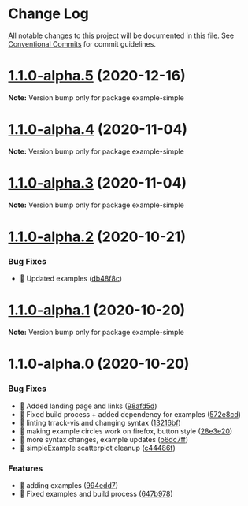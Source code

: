 # Change Log

All notable changes to this project will be documented in this file.
See [Conventional Commits](https://conventionalcommits.org) for commit guidelines.

# [1.1.0-alpha.5](https://github.com/visdesignlab/trrack/compare/example-simple@1.1.0-alpha.4...example-simple@1.1.0-alpha.5) (2020-12-16)

**Note:** Version bump only for package example-simple





# [1.1.0-alpha.4](https://github.com/visdesignlab/trrack/compare/example-simple@1.1.0-alpha.3...example-simple@1.1.0-alpha.4) (2020-11-04)

**Note:** Version bump only for package example-simple





# [1.1.0-alpha.3](https://github.com/visdesignlab/trrack/compare/example-simple@1.1.0-alpha.2...example-simple@1.1.0-alpha.3) (2020-11-04)

**Note:** Version bump only for package example-simple





# [1.1.0-alpha.2](https://github.com/visdesignlab/trrack/compare/example-simple@1.1.0-alpha.1...example-simple@1.1.0-alpha.2) (2020-10-21)


### Bug Fixes

* 🐛 Updated examples ([db48f8c](https://github.com/visdesignlab/trrack/commit/db48f8c17b9a76ff03d8e6b4c07ba22a3d8da322))





# [1.1.0-alpha.1](https://github.com/visdesignlab/trrack/compare/example-simple@1.1.0-alpha.0...example-simple@1.1.0-alpha.1) (2020-10-20)

**Note:** Version bump only for package example-simple





# 1.1.0-alpha.0 (2020-10-20)


### Bug Fixes

* 🐛 Added landing page and links ([98afd5d](https://github.com/visdesignlab/trrack/commit/98afd5d0537e49dce82b3cddb3e7547c2d3ffa84))
* 🐛 Fixed build process + added dependency for examples ([572e8cd](https://github.com/visdesignlab/trrack/commit/572e8cd8675003030ac942036201868383569835))
* 🐛 linting trrack-vis and changing syntax ([13216bf](https://github.com/visdesignlab/trrack/commit/13216bf8e707ecb74431510efa940d895f292f66))
* 🐛 making example circles work on firefox, button style ([28e3e20](https://github.com/visdesignlab/trrack/commit/28e3e20063e40a3fc45ea1bbbeffab41f72ea4e3))
* 🐛 more syntax changes, example updates ([b6dc7ff](https://github.com/visdesignlab/trrack/commit/b6dc7ff5d7d7f8fcc669d46837e4c37210d7e32a))
* 🐛 simpleExample scatterplot cleanup ([c44486f](https://github.com/visdesignlab/trrack/commit/c44486f6ce92ca45bd2f30fd232daf74fad5458b))


### Features

* 🎸 adding examples ([994edd7](https://github.com/visdesignlab/trrack/commit/994edd76ec1be5d7aef9b3d17e097868817a702f))
* 🎸 Fixed examples and build process ([647b978](https://github.com/visdesignlab/trrack/commit/647b9789dd04a37c70395d08e547fc82adcccab7))
